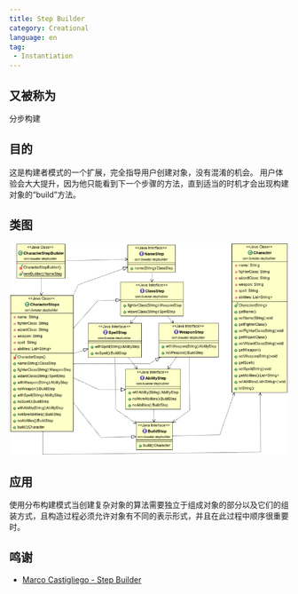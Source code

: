 ```yaml
---
title: Step Builder
category: Creational
language: en
tag:
 - Instantiation
---
```


## 又被称为
分步构建

## 目的
这是构建者模式的一个扩展，完全指导用户创建对象，没有混淆的机会。
用户体验会大大提升，因为他只能看到下一个步骤的方法，直到适当的时机才会出现构建对象的“build”方法。

## 类图
![alt text](./etc/step-builder.png "Step Builder")

## 应用
使用分布构建模式当创建复杂对象的算法需要独立于组成对象的部分以及它们的组装方式，且构造过程必须允许对象有不同的表示形式，并且在此过程中顺序很重要时。

## 鸣谢

* [Marco Castigliego - Step Builder](http://rdafbn.blogspot.co.uk/2012/07/step-builder-pattern_28.html)

